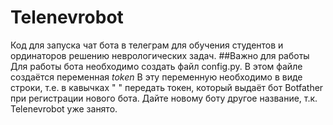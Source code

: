 # Telenevrobot
Код для запуска чат бота в телеграм для обучения студентов и ординаторов решению неврологических задач.
##Важно для работы
Для работы бота необходимо создать файл config.py. В этом файле создаётся переменная *token*
В эту переменную необходимо в виде строки, т.е. в кавычках " " передать токен, который выдаёт бот Botfather при регистрации нового бота.
Дайте новому боту другое название, т.к. Telenevrobot уже занято.
